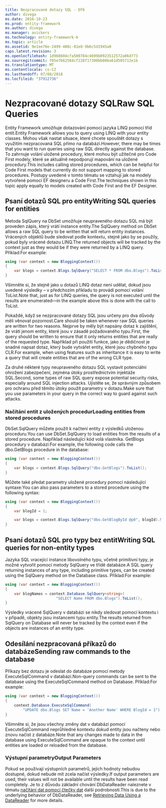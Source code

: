 ```yaml
---
title: Nezpracované dotazy SQL - EF6
author: divega
ms.date: 2016-10-23
ms.prod: entity-framework
ms.author: divega
ms.manager: avickers
ms.technology: entity-framework-6
ms.topic: article
ms.assetid: 9e1ee76e-2499-408c-81e8-9b6c5d1945a0
caps.latest.revision: 3
ms.openlocfilehash: 1d968604cfa500784c4699b0923512572a06d773
ms.sourcegitcommit: f05e7b62584cf228f17390bb086a61d505712e1b
ms.translationtype: MT
ms.contentlocale: cs-CZ
ms.lasthandoff: 07/08/2018
ms.locfileid: "37912736"
---
```

# <a name="raw-sql-queries"></a><span data-ttu-id="c05ea-102">Nezpracované dotazy SQL</span><span class="sxs-lookup"><span data-stu-id="c05ea-102">Raw SQL Queries</span></span>
<span data-ttu-id="c05ea-103">Entity Framework umožňuje dotazování pomocí jazyka LINQ pomocí tříd entit.</span><span class="sxs-lookup"><span data-stu-id="c05ea-103">Entity Framework allows you to query using LINQ with your entity classes.</span></span> <span data-ttu-id="c05ea-104">Mohou však nastat situace, které chcete spouštět dotazy s využitím nezpracovaná SQL přímo na databázi.</span><span class="sxs-lookup"><span data-stu-id="c05ea-104">However, there may be times that you want to run queries using raw SQL directly against the database.</span></span> <span data-ttu-id="c05ea-105">To zahrnuje volání uložené procedury, které mohou být užitečné pro Code First modely, které se aktuálně nepodporují mapování na uložené procedury.</span><span class="sxs-lookup"><span data-stu-id="c05ea-105">This includes calling stored procedures, which can be helpful for Code First models that currently do not support mapping to stored procedures.</span></span> <span data-ttu-id="c05ea-106">Postupy uvedené v tomto tématu se vztahují jak na modely vytvořené pomocí EF designeru a Code First.</span><span class="sxs-lookup"><span data-stu-id="c05ea-106">The techniques shown in this topic apply equally to models created with Code First and the EF Designer.</span></span>  

## <a name="writing-sql-queries-for-entities"></a><span data-ttu-id="c05ea-107">Psaní dotazů SQL pro entity</span><span class="sxs-lookup"><span data-stu-id="c05ea-107">Writing SQL queries for entities</span></span>  

<span data-ttu-id="c05ea-108">Metoda SqlQuery na DbSet umožňuje neupraveného dotazu SQL má být proveden zápis, který vrátí instance entity.</span><span class="sxs-lookup"><span data-stu-id="c05ea-108">The SqlQuery method on DbSet allows a raw SQL query to be written that will return entity instances.</span></span> <span data-ttu-id="c05ea-109">Vrácených objektů bude sledovat podle kontextu, stejně jako by se použily, pokud byly vrácené dotazu LINQ.</span><span class="sxs-lookup"><span data-stu-id="c05ea-109">The returned objects will be tracked by the context just as they would be if they were returned by a LINQ query.</span></span> <span data-ttu-id="c05ea-110">Příklad:</span><span class="sxs-lookup"><span data-stu-id="c05ea-110">For example:</span></span>  

``` csharp  
using (var context = new BloggingContext())
{
    var blogs = context.Blogs.SqlQuery("SELECT * FROM dbo.Blogs").ToList();
}
```  

<span data-ttu-id="c05ea-111">Všimněte si, že stejně jako u dotazů LINQ dotaz není udělat, dokud jsou uvedené výsledky – v předchozím příkladu to provádí pomocí volání ToList.</span><span class="sxs-lookup"><span data-stu-id="c05ea-111">Note that, just as for LINQ queries, the query is not executed until the results are enumerated—in the example above this is done with the call to ToList.</span></span>  

<span data-ttu-id="c05ea-112">Pokaždé, když se nezpracované dotazy SQL jsou určeny pro dva důvody měli věnovat pozornost.</span><span class="sxs-lookup"><span data-stu-id="c05ea-112">Care should be taken whenever raw SQL queries are written for two reasons.</span></span> <span data-ttu-id="c05ea-113">Nejprve by měly být napsány dotaz k zajištění, že vrátí jenom entity, které jsou v zásadě požadovaného typu.</span><span class="sxs-lookup"><span data-stu-id="c05ea-113">First, the query should be written to ensure that it only returns entities that are really of the requested type.</span></span> <span data-ttu-id="c05ea-114">Například při použití funkce, jako je dědičnost je snadné napsat dotaz, který bude vytvářet entity, které jsou chybného typu CLR.</span><span class="sxs-lookup"><span data-stu-id="c05ea-114">For example, when using features such as inheritance it is easy to write a query that will create entities that are of the wrong CLR type.</span></span>  

<span data-ttu-id="c05ea-115">Za druhé některé typy neupraveného dotazu SQL vystavit potenciální ohrožení zabezpečení, zejména útoky prostřednictvím injektáže SQL.</span><span class="sxs-lookup"><span data-stu-id="c05ea-115">Second, some types of raw SQL query expose potential security risks, especially around SQL injection attacks.</span></span> <span data-ttu-id="c05ea-116">Ujistěte se, že správným způsobem pro ochranu před těmito útoky použít parametry v dotazu.</span><span class="sxs-lookup"><span data-stu-id="c05ea-116">Make sure that you use parameters in your query in the correct way to guard against such attacks.</span></span>  

### <a name="loading-entities-from-stored-procedures"></a><span data-ttu-id="c05ea-117">Načítání entit z uložených procedur</span><span class="sxs-lookup"><span data-stu-id="c05ea-117">Loading entities from stored procedures</span></span>  

<span data-ttu-id="c05ea-118">DbSet.SqlQuery můžete použít k načtení entity z výsledků uloženou proceduru.</span><span class="sxs-lookup"><span data-stu-id="c05ea-118">You can use DbSet.SqlQuery to load entities from the results of a stored procedure.</span></span> <span data-ttu-id="c05ea-119">Například následující kód volá vlastníka. GetBlogs procedury v databázi:</span><span class="sxs-lookup"><span data-stu-id="c05ea-119">For example, the following code calls the dbo.GetBlogs procedure in the database:</span></span>  

``` csharp
using (var context = new BloggingContext())
{
    var blogs = context.Blogs.SqlQuery("dbo.GetBlogs").ToList();
}
```  

<span data-ttu-id="c05ea-120">Můžete také předat parametry uložené procedury pomocí následující syntaxe:</span><span class="sxs-lookup"><span data-stu-id="c05ea-120">You can also pass parameters to a stored procedure using the following syntax:</span></span>  

``` csharp
using (var context = new BloggingContext())
{
    var blogId = 1;

    var blogs = context.Blogs.SqlQuery("dbo.GetBlogById @p0", blogId).Single();
}
```  

## <a name="writing-sql-queries-for-non-entity-types"></a><span data-ttu-id="c05ea-121">Psaní dotazů SQL pro typy bez entit</span><span class="sxs-lookup"><span data-stu-id="c05ea-121">Writing SQL queries for non-entity types</span></span>  

<span data-ttu-id="c05ea-122">Jazyka SQL vracející instance libovolného typu, včetně primitivní typy, je možné vytvořit pomocí metody SqlQuery ve třídě databáze.</span><span class="sxs-lookup"><span data-stu-id="c05ea-122">A SQL query returning instances of any type, including primitive types, can be created using the SqlQuery method on the Database class.</span></span> <span data-ttu-id="c05ea-123">Příklad:</span><span class="sxs-lookup"><span data-stu-id="c05ea-123">For example:</span></span>  

``` csharp
using (var context = new BloggingContext())
{
    var blogNames = context.Database.SqlQuery<string>(
                       "SELECT Name FROM dbo.Blogs").ToList();
}
```  

<span data-ttu-id="c05ea-124">Výsledky vrácené SqlQuery v databázi se nikdy sledovat pomocí kontextu i v případě, objekty jsou instancemi typu entity.</span><span class="sxs-lookup"><span data-stu-id="c05ea-124">The results returned from SqlQuery on Database will never be tracked by the context even if the objects are instances of an entity type.</span></span>  

## <a name="sending-raw-commands-to-the-database"></a><span data-ttu-id="c05ea-125">Odesílání nezpracovaná příkazů do databáze</span><span class="sxs-lookup"><span data-stu-id="c05ea-125">Sending raw commands to the database</span></span>  

<span data-ttu-id="c05ea-126">Příkazy bez dotazu je odeslat do databáze pomocí metody ExecuteSqlCommand v databázi.</span><span class="sxs-lookup"><span data-stu-id="c05ea-126">Non-query commands can be sent to the database using the ExecuteSqlCommand method on Database.</span></span> <span data-ttu-id="c05ea-127">Příklad:</span><span class="sxs-lookup"><span data-stu-id="c05ea-127">For example:</span></span>  

``` csharp
using (var context = new BloggingContext())
{
    context.Database.ExecuteSqlCommand(
        "UPDATE dbo.Blogs SET Name = 'Another Name' WHERE BlogId = 1");
}
```  

<span data-ttu-id="c05ea-128">Všimněte si, že jsou všechny změny dat v databázi pomocí ExecuteSqlCommand neprůhledné kontextu dokud entity jsou načteny nebo znovu načíst z databáze.</span><span class="sxs-lookup"><span data-stu-id="c05ea-128">Note that any changes made to data in the database using ExecuteSqlCommand are opaque to the context until entities are loaded or reloaded from the database.</span></span>  

### <a name="output-parameters"></a><span data-ttu-id="c05ea-129">Výstupní parametry</span><span class="sxs-lookup"><span data-stu-id="c05ea-129">Output Parameters</span></span>  

<span data-ttu-id="c05ea-130">Pokud se používají výstupních parametrů, jejich hodnoty nebudou dostupné, dokud nebude mít zcela načíst výsledky.</span><span class="sxs-lookup"><span data-stu-id="c05ea-130">If output parameters are used, their values will not be available until the results have been read completely.</span></span> <span data-ttu-id="c05ea-131">Je to z důvodu základní chování DbDataReader naleznete v tématu [načítání dat pomocí čtečky dat](http://go.microsoft.com/fwlink/?LinkID=398589) další podrobnosti.</span><span class="sxs-lookup"><span data-stu-id="c05ea-131">This is due to the underlying behavior of DbDataReader, see [Retrieving Data Using a DataReader](http://go.microsoft.com/fwlink/?LinkID=398589) for more details.</span></span>  
